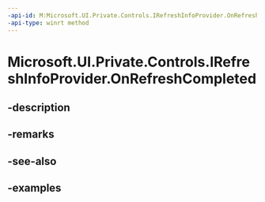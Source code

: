 ```yaml
---
-api-id: M:Microsoft.UI.Private.Controls.IRefreshInfoProvider.OnRefreshCompleted
-api-type: winrt method
---
```


# Microsoft.UI.Private.Controls.IRefreshInfoProvider.OnRefreshCompleted

<!--
public void OnRefreshCompleted ();
-->


## -description

## -remarks

## -see-also

## -examples


